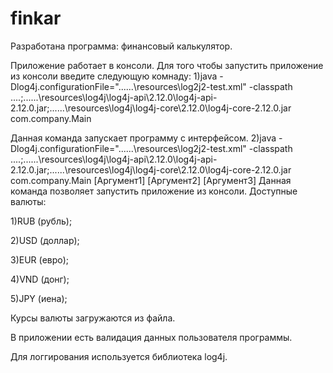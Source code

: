 # finkar
Разработана программа: финансовый калькулятор.

Приложение работает в консоли.
Для того чтобы запустить приложение из консоли введите следующую комнаду:
1)java -Dlog4j.configurationFile="..\..\..\resources\log2j2-test.xml" -classpath ..\..;..\..\..\resources\log4j\log4j-api\2.12.0\log4j-api-2.12.0.jar;..\..\..\resources\log4j\log4j-core\2.12.0\log4j-core-2.12.0.jar com.company.Main 

Данная команда запускает программу с интерфейсом.
2)java -Dlog4j.configurationFile="..\..\..\resources\log2j2-test.xml" -classpath ..\..;..\..\..\resources\log4j\log4j-api\2.12.0\log4j-api-2.12.0.jar;..\..\..\resources\log4j\log4j-core\2.12.0\log4j-core-2.12.0.jar com.company.Main [Аргумент1] [Аргумент2] [Аргумент3]
Данная команда позволяет запустить приложение из консоли.
Доступные валюты:

1)RUB (рубль);

2)USD (доллар);

3)EUR (евро);

4)VND (донг);

5)JPY (иена);

Курсы валюты загружаются из файла.

В приложении есть валидация данных пользователя программы.

Для логгирования используется библиотека log4j.

